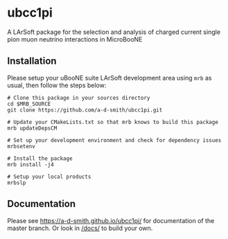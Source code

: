 # ubcc1pi
A LArSoft package for the selection and analysis of charged current single pion muon neutrino interactions in MicroBooNE

## Installation
Please setup your uBooNE suite LArSoft development area using `mrb` as usual, then follow the steps below:

```
# Clone this package in your sources directory
cd $MRB_SOURCE
git clone https://github.com/a-d-smith/ubcc1pi.git

# Update your CMakeLists.txt so that mrb knows to build this package
mrb updateDepsCM

# Set up your development environment and check for dependency issues
mrbsetenv

# Install the package
mrb install -j4

# Setup your local products
mrbslp
```

## Documentation

Please see <https://a-d-smith.github.io/ubcc1pi/> for documentation of the master branch. Or look in [/docs/](docs/) to build your own.
